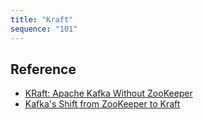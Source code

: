 ```yaml
---
title: "Kraft"
sequence: "101"
---
```


## Reference

- [KRaft: Apache Kafka Without ZooKeeper](https://developer.confluent.io/learn/kraft/)
- [Kafka's Shift from ZooKeeper to Kraft](https://www.baeldung.com/kafka-shift-from-zookeeper-to-kraft)
